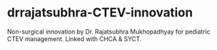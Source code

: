 # drrajatsubhra-CTEV-innovation
Non-surgical innovation by Dr. Rajatsubhra Mukhopadhyay for pediatric CTEV management. Linked with CHCA &amp; SYCT.
